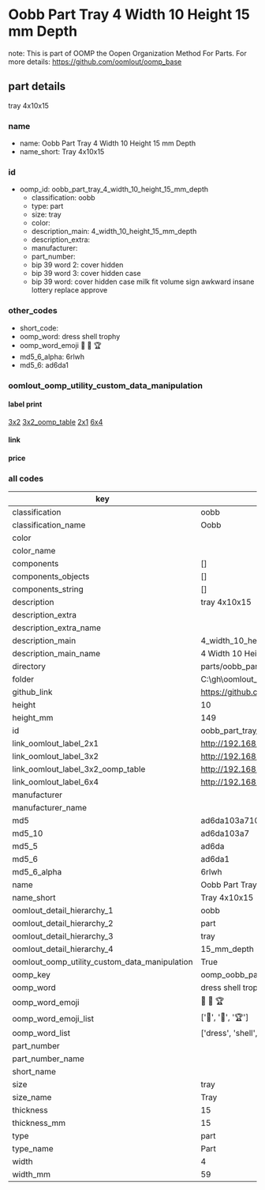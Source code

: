 # Oobb Part Tray 4 Width 10 Height 15 mm Depth  

note: This is part of OOMP the Oopen Organization Method For Parts. For more details: https://github.com/oomlout/oomp_base

##  part details
  



tray 4x10x15



### name
* name: Oobb Part Tray 4 Width 10 Height 15 mm Depth
* name_short: Tray 4x10x15 
### id
* oomp_id: oobb_part_tray_4_width_10_height_15_mm_depth
  * classification: oobb
  * type: part
  * size: tray
  * color: 
  * description_main: 4_width_10_height_15_mm_depth
  * description_extra: 
  * manufacturer: 
  * part_number: 
  * bip 39 word 2: cover hidden
  * bip 39 word 3: cover hidden case
  * bip 39 word: cover hidden case milk fit volume sign awkward insane lottery replace approve

### other_codes
* short_code: 
* oomp_word: dress shell trophy
* oomp_word_emoji :dress: :shell: :trophy:
* md5_6_alpha: 6rlwh
* md5_6: ad6da1






### oomlout_oomp_utility_custom_data_manipulation
#### label print
[3x2](http://192.168.1.245:1112/?label=oomp%206rlwh)
[3x2_oomp_table](http://192.168.1.108:1112/?label=oomp%206rlwh)
[2x1](http://192.168.1.242:1112/?label=oomp%206rlwh)
[6x4](http://192.168.1.55:1112/?label=oomp%206rlwh)    

#### link

                              

#### price







### all codes 
| key | value |  
| --- | --- |  
| classification | oobb |  
| classification_name | Oobb |  
| color |  |  
| color_name |  |  
| components | [] |  
| components_objects | [] |  
| components_string | [] |  
| description | tray 4x10x15 |  
| description_extra |  |  
| description_extra_name |  |  
| description_main | 4_width_10_height_15_mm_depth |  
| description_main_name | 4 Width 10 Height 15 mm Depth |  
| directory | parts/oobb_part_tray_4_width_10_height_15_mm_depth |  
| folder | C:\gh\oomlout_oobb_version_4_generated_parts\parts\oobb_part_tray_4_width_10_height_15_mm_depth |  
| github_link | https://github.com/oomlout/oomlout_oomp_part_src/tree/main/parts/oobb_part_tray_4_width_10_height_15_mm_depth |  
| height | 10 |  
| height_mm | 149 |  
| id | oobb_part_tray_4_width_10_height_15_mm_depth |  
| link_oomlout_label_2x1 | http://192.168.1.242:1112/?label=oomp%206rlwh |  
| link_oomlout_label_3x2 | http://192.168.1.245:1112/?label=oomp%206rlwh |  
| link_oomlout_label_3x2_oomp_table | http://192.168.1.108:1112/?label=oomp%206rlwh |  
| link_oomlout_label_6x4 | http://192.168.1.55:1112/?label=oomp%206rlwh |  
| manufacturer |  |  
| manufacturer_name |  |  
| md5 | ad6da103a710d90bd72be8c8465ad98c |  
| md5_10 | ad6da103a7 |  
| md5_5 | ad6da |  
| md5_6 | ad6da1 |  
| md5_6_alpha | 6rlwh |  
| name | Oobb Part Tray 4 Width 10 Height 15 mm Depth |  
| name_short | Tray 4x10x15  |  
| oomlout_detail_hierarchy_1 | oobb |  
| oomlout_detail_hierarchy_2 | part |  
| oomlout_detail_hierarchy_3 | tray |  
| oomlout_detail_hierarchy_4 | 15_mm_depth |  
| oomlout_oomp_utility_custom_data_manipulation | True |  
| oomp_key | oomp_oobb_part_tray_4_width_10_height_15_mm_depth |  
| oomp_word | dress shell trophy |  
| oomp_word_emoji | :dress: :shell: :trophy: |  
| oomp_word_emoji_list | [':dress:', ':shell:', ':trophy:'] |  
| oomp_word_list | ['dress', 'shell', 'trophy'] |  
| part_number |  |  
| part_number_name |  |  
| short_name |  |  
| size | tray |  
| size_name | Tray |  
| thickness | 15 |  
| thickness_mm | 15 |  
| type | part |  
| type_name | Part |  
| width | 4 |  
| width_mm | 59 |  
